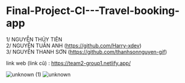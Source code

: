 # Final-Project-CI---Travel-booking-app

1/ NGUYỄN THỦY TIÊN<br>
2/ NGUYỄN TUẤN ANH (https://github.com/Harry-xdev)<br>
3/ NGUYỄN THANH SƠN (https://github.com/thanhsonnguyen-gif)<br>

link web (link cũ) : https://team2-group1.netlify.app/

 



![unknown (1)](https://user-images.githubusercontent.com/97055595/168504206-2f86f873-aa99-4d00-b846-e0ba9a33cfac.png)
![unknown](https://user-images.githubusercontent.com/97055595/168504219-8e33f230-82a1-46ff-9c6b-8e7cc2b3a80e.png)
